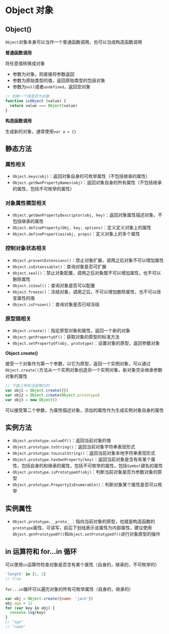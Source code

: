 # Object 对象

## Object()

`Object`对象本身可以当作一个普通函数调用，也可以当成构造函数调用

**普通函数调用**

将任意值转换成对象

* 参数为对象，则直接将参数返回
* 参数为原始类型的值，返回原始类型的包装对象
* 参数为`null`或者`undefined`，返回空对象

```javascript
// 判断一个值是否为对象
function isObject (value) {
  return value === Object(value)
}
```

**构造函数调用**

生成新的对象，通常使用`var a = {}`

## 静态方法

### 属性相关

* `Object.keys(obj)`：返回对象自身的可枚举属性（不包括继承的属性）
* `Object.getOwnPropertyNames(obj)`：返回对象自身的所有属性（不包括继承的属性，包括不可枚举的属性）

### 对象属性模型相关

* `Object.getOwnPropertyDescriptor(obj, key)`：返回对象属性描述对象，不包括继承的属性
* `Object.defineProperty(Obj, key, options)`：定义定义对象上的属性
* `Object.defineProperties(obj, props)`：定义对象上的多个属性

### 控制对象状态相关

* `Object.preventExtensions()`：禁止对象扩展，调用之后对象不可以增加属性
* `Object.isExtensiable()`：查询对象是否可扩展
* `Object.seal()`：禁止对象配置，调用之后对象既不可以增加属性，也不可以删除属性
* `Object.isSeal()`：查询对象是否可以配置
* `Object.freeze()`：冻结对象，调用之后，不可以增加删除属性，也不可以改变属性的值
* `Object.isFrozen()`：查询对象是否已经冻结

### 原型链相关

* `Object.create()`：指定原型对象和属性，返回一个新的对象
* `Object.getPropertyOf()`：获取对象的原型的标准方法
* `Object.setPropertyOf(obj, prototype)`：设置对象的原型，返回参数对象

**Object.create()**

接受一个对象作为第一个参数，以它为原型，返回一个实例对象，可以通过`Object.create()`方法从一个实例对象创造另一个实例对象，新对象完全继承参数对象的属性

```javascript
// 下面三种写法是等价的
var obj1 = Object.create({})
var obj2 = Object.create(Object.prototype)
var obj3 = new Object()
```

可以接受第二个参数，为属性描述对象，添加的属性作为生成实例对象自身的属性

## 实例方法

* `Object.prototype.valueOf()`：返回当前对象的值
* `Object.prototype.toString()`：返回当前对象字符串表现形式
* `Object.prototype.toLocalString()`：返回当前对象本地字符串表现形式
* `Object.prototype.hasOwnProperty(key)`：返回当前对象是含有有某个属性，包括自身的和继承的属性，包括不可枚举的属性，包括`Symbol`键名的属性
* `Object.prototype.isPrototypeOf(obj)`：判断当前对象是否为参数对象的原型
* `Object.prototype.PropertyIsEnumerable()`：判断对象某个属性是否可以枚举

## 实例属性

* `Object.prototype.__proto__`：指向当前对象的原型，也就是构造函数的`prototype`属性，可读写，前后下划线表示该属性为内部属性，建议使用`Object.getPrototypeOf()`和`Object.setPrototypeOf()`进行对象原型的操作

## in 运算符和 for...in 循环

可以使用`in`运算符检查对象是否含有某个属性（自身的，继承的，不可枚举的）

```javascript
'length' in [1, 2]
// true
```

`for...in`循环可以遍历对象的所有可枚举属性（自身的，继承的）

```javascript
var obj = Object.create({name: 'jack'})
obj.age = 12
for (var key in obj) {
  console.log(key)
}
// "age"
// "name"
```